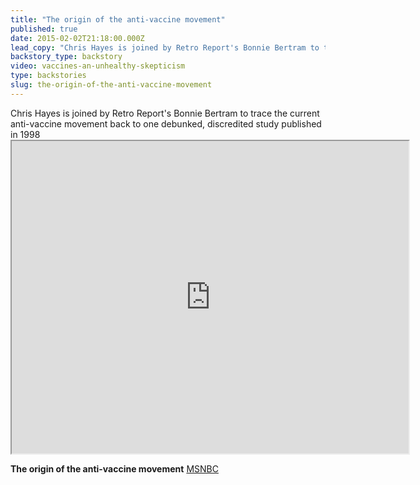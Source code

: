 ```yaml
---
title: "The origin of the anti-vaccine movement"
published: true
date: 2015-02-02T21:18:00.000Z
lead_copy: "Chris Hayes is joined by Retro Report's Bonnie Bertram to trace the current anti-vaccine movement back to one debunked, discredited study published in 1998 "
backstory_type: backstory
video: vaccines-an-unhealthy-skepticism
type: backstories
slug: the-origin-of-the-anti-vaccine-movement
---
```

Chris Hayes is joined by Retro Report's Bonnie Bertram to trace the current anti-vaccine movement back to one debunked, discredited study published in 1998<iframe src="http://player.theplatform.com/p/7wvmTC/MSNBCEmbeddedOffSite?guid=n_hayes_Banti_150202_466686" height="500" width="635" scrolling="no" border="no"></iframe>

**The origin of the anti-vaccine movement**
[MSNBC](http://www.msnbc.com/all-in/watch/the-origin-of-the-anti-vaccine-movement-392715331634)


